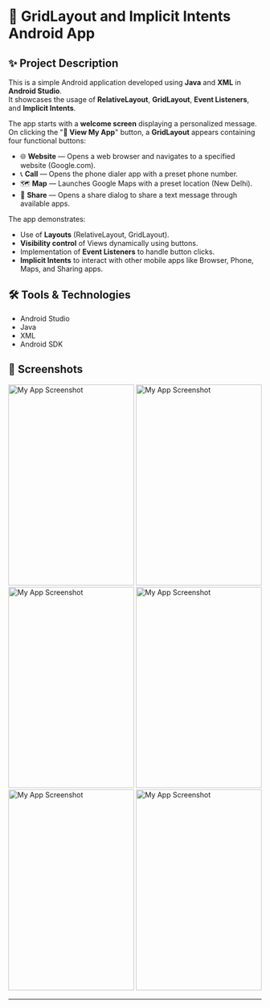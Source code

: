 # 📱 GridLayout and Implicit Intents Android App

## ✨ Project Description

This is a simple Android application developed using **Java** and **XML** in **Android Studio**.  
It showcases the usage of **RelativeLayout**, **GridLayout**, **Event Listeners**, and **Implicit Intents**.

The app starts with a **welcome screen** displaying a personalized message.  
On clicking the "**🚀 View My App**" button, a **GridLayout** appears containing four functional buttons:

- 🌐 **Website** — Opens a web browser and navigates to a specified website (Google.com).
- 📞 **Call** — Opens the phone dialer app with a preset phone number.
- 🗺️ **Map** — Launches Google Maps with a preset location (New Delhi).
- 🔗 **Share** — Opens a share dialog to share a text message through available apps.

The app demonstrates:
- Use of **Layouts** (RelativeLayout, GridLayout).
- **Visibility control** of Views dynamically using buttons.
- Implementation of **Event Listeners** to handle button clicks.
- **Implicit Intents** to interact with other mobile apps like Browser, Phone, Maps, and Sharing apps.

## 🛠️ Tools & Technologies
- Android Studio
- Java
- XML
- Android SDK

## 📸 Screenshots 
<img src="https://github.com/user-attachments/assets/7b190bee-6aae-4d4f-9b6f-ecef06734d86" alt="My App Screenshot" width="250" height="400">
<img src="https://github.com/user-attachments/assets/b6bed72a-c552-4230-8cfa-acd530109af9" alt="My App Screenshot" width="250" height="400">
<img src="https://github.com/user-attachments/assets/1cf0f006-8c04-4a56-9af0-af6d29f68234" alt="My App Screenshot" width="250" height="400">
<img src="https://github.com/user-attachments/assets/8a4e202d-2e5e-48c0-9d02-68eb9c1f45f3" alt="My App Screenshot" width="250" height="400">
<img src="https://github.com/user-attachments/assets/21219be0-c590-4074-8857-3bbcf58af02b" alt="My App Screenshot" width="250" height="400">
<img src="https://github.com/user-attachments/assets/e449d5b5-66ae-446a-a68b-ec14037f4e06" alt="My App Screenshot" width="250" height="400">



---



